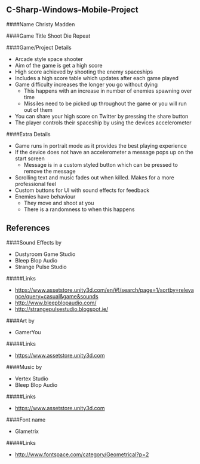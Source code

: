 C-Sharp-Windows-Mobile-Project
------------------------------

####Name
Christy Madden  

####Game Title
Shoot Die Repeat

####Game/Project Details
* Arcade style space shooter
* Aim of the game is get a high score
* High score achieved by shooting the enemy spaceships
* Includes a high score table which updates after each game played
* Game difficulty increases the longer you go without dying
  * This happens with an increase in number of enemies spawning over time
  * Missiles need to be picked up throughout the game or you will run out of them
* You can share your high score on Twitter by pressing the share button
* The player controls their spaceship by using the devices accelerometer

####Extra Details
* Game runs in portrait mode as it provides the best playing experience
* If the device does not have an accelerometer a message pops up on the start screen
  * Message is in a custom styled button which can be pressed to remove the message
* Scrolling text and music fades out when killed. Makes for a more professional feel
* Custom buttons for UI with sound effects for feedback
* Enemies have behaviour
  * They move and shoot at you
  * There is a randomness to when this happens


References
-----------

####Sound Effects by
* Dustyroom Game Studio
* Bleep Blop Audio
* Strange Pulse Studio

#####Links
* https://www.assetstore.unity3d.com/en/#!/search/page=1/sortby=relevance/query=casual&game&sounds
* http://www.bleepblopaudio.com/
* http://strangepulsestudio.blogspot.ie/

####Art by
* GamerYou

#####Links
* https://www.assetstore.unity3d.com

####Music by
* Vertex Studio
* Bleep Blop Audio

#####Links
* https://www.assetstore.unity3d.com

####Font name
* Glametrix

#####Links
* http://www.fontspace.com/category/Geometrical?p=2
